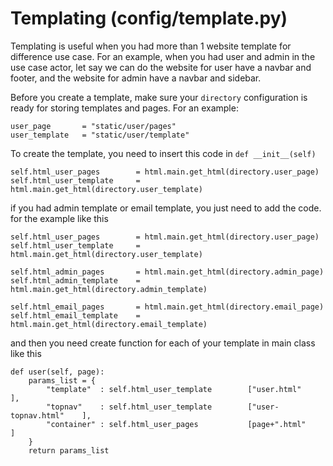 # Templating (config/template.py)

Templating is useful when you had more than 1 website template for difference use case. For an example, when you had user and admin in the use case actor, let say we can do the website for user have a navbar and footer, and the website for admin have a navbar and sidebar.

Before you create a template, make sure your `directory` configuration is ready for storing templates and pages. For an example:

    user_page       = "static/user/pages"
    user_template   = "static/user/template"

To create the template, you need to insert this code in `def __init__(self)`

    self.html_user_pages        = html.main.get_html(directory.user_page)
    self.html_user_template     = html.main.get_html(directory.user_template)

if you had admin template or email template, you just need to add the code. for the example like this

    self.html_user_pages        = html.main.get_html(directory.user_page)
    self.html_user_template     = html.main.get_html(directory.user_template)

    self.html_admin_pages       = html.main.get_html(directory.admin_page)
    self.html_admin_template    = html.main.get_html(directory.admin_template)

    self.html_email_pages       = html.main.get_html(directory.email_page)
    self.html_email_template    = html.main.get_html(directory.email_template)

and then you need create function for each of your template in main class like this

    def user(self, page):
        params_list = {
            "template"  : self.html_user_template        ["user.html"           ],
            "topnav"    : self.html_user_template        ["user-topnav.html"    ],
            "container" : self.html_user_pages           [page+".html"          ]
        }
        return params_list
